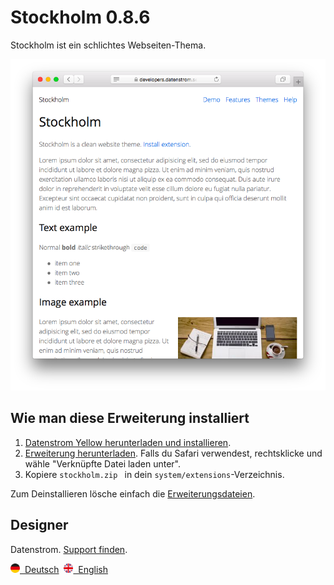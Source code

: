 Stockholm 0.8.6
===============
Stockholm ist ein schlichtes Webseiten-Thema.

<p align="center"><img src="stockholm-screenshot.png?raw=true" alt="Bildschirmfoto"></p>

## Wie man diese Erweiterung installiert

1. [Datenstrom Yellow herunterladen und installieren](https://github.com/datenstrom/yellow/).
2. [Erweiterung herunterladen](https://github.com/datenstrom/yellow-extensions/raw/master/zip/stockholm.zip). Falls du Safari verwendest, rechtsklicke und wähle "Verknüpfte Datei laden unter".
3. Kopiere `stockholm.zip ` in dein `system/extensions`-Verzeichnis.

Zum Deinstallieren lösche einfach die [Erweiterungsdateien](extension.ini).

## Designer

Datenstrom. [Support finden](https://datenstrom.se/de/yellow/help/).

<p>
<a href="README-de.md"><img src="https://raw.githubusercontent.com/datenstrom/yellow-extensions/master/features/help/language-de.png" width="15" height="15" alt="Deutsch">&nbsp; Deutsch</a>&nbsp;
<a href="README.md"><img src="https://raw.githubusercontent.com/datenstrom/yellow-extensions/master/features/help/language-en.png" width="15" height="15" alt="English">&nbsp; English</a>&nbsp;
</p>
